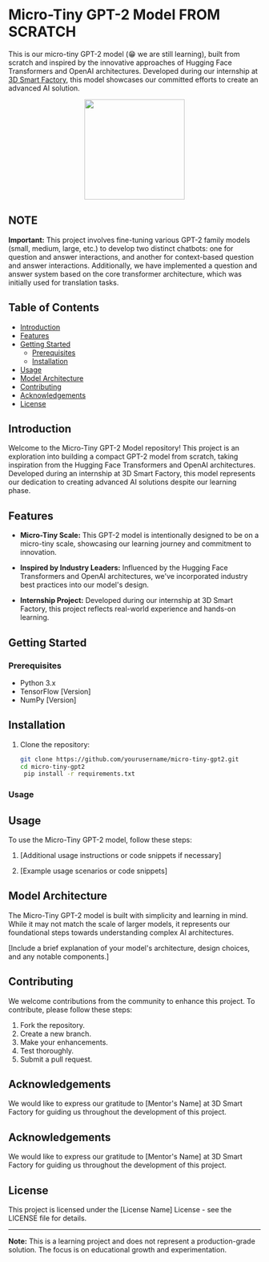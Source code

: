 # Micro-Tiny GPT-2 Model FROM SCRATCH
This is our micro-tiny GPT-2 model (😁 we are still learning), built from scratch and inspired by the innovative approaches of Hugging Face Transformers and OpenAI architectures. Developed during our internship at [3D Smart Factory](https://3dsmartfactory.csit.ma/), this model showcases our committed efforts to create an advanced AI solution.


<div align="center">
  <img src="https://github-production-user-asset-6210df.s3.amazonaws.com/89405673/263525109-7872c85c-d387-463f-9477-62704f47ee10.png" width="200" height="200" />
</div>


## NOTE

**Important:** This project involves fine-tuning various GPT-2 family models (small, medium, large, etc.) to develop two distinct chatbots: one for question and answer interactions, and another for context-based question and answer interactions. Additionally, we have implemented a question and answer system based on the core transformer architecture, which was initially used for translation tasks.

## Table of Contents

- [Introduction](#introduction)
- [Features](#features)
- [Getting Started](#getting-started)
  - [Prerequisites](#prerequisites)
  - [Installation](#installation)
- [Usage](#usage)
- [Model Architecture](#model-architecture)
- [Contributing](#contributing)
- [Acknowledgements](#acknowledgements)
- [License](#license)

## Introduction

Welcome to the Micro-Tiny GPT-2 Model repository! This project is an exploration into building a compact GPT-2 model from scratch, taking inspiration from the Hugging Face Transformers and OpenAI architectures. Developed during an internship at 3D Smart Factory, this model represents our dedication to creating advanced AI solutions despite our learning phase.

## Features

- **Micro-Tiny Scale:** This GPT-2 model is intentionally designed to be on a micro-tiny scale, showcasing our learning journey and commitment to innovation.

- **Inspired by Industry Leaders:** Influenced by the Hugging Face Transformers and OpenAI architectures, we've incorporated industry best practices into our model's design.

- **Internship Project:** Developed during our internship at 3D Smart Factory, this project reflects real-world experience and hands-on learning.

## Getting Started

### Prerequisites

- Python 3.x
- TensorFlow [Version]
- NumPy [Version]

## Installation

1. Clone the repository:

   ```sh
   git clone https://github.com/yourusername/micro-tiny-gpt2.git
   cd micro-tiny-gpt2
    pip install -r requirements.txt
   ```


### Usage

## Usage

To use the Micro-Tiny GPT-2 model, follow these steps:

1. [Additional usage instructions or code snippets if necessary]

2. [Example usage scenarios or code snippets]

## Model Architecture

The Micro-Tiny GPT-2 model is built with simplicity and learning in mind. While it may not match the scale of larger models, it represents our foundational steps towards understanding complex AI architectures.

[Include a brief explanation of your model's architecture, design choices, and any notable components.]

## Contributing

We welcome contributions from the community to enhance this project. To contribute, please follow these steps:

1. Fork the repository.
2. Create a new branch.
3. Make your enhancements.
4. Test thoroughly.
5. Submit a pull request.

## Acknowledgements

We would like to express our gratitude to [Mentor's Name] at 3D Smart Factory for guiding us throughout the development of this project.

## Acknowledgements

We would like to express our gratitude to [Mentor's Name] at 3D Smart Factory for guiding us throughout the development of this project.


## License

This project is licensed under the [License Name] License - see the LICENSE file for details.

---

**Note:** This is a learning project and does not represent a production-grade solution. The focus is on educational growth and experimentation.

